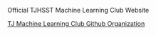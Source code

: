 Official TJHSST Machine Learning Club Website

[TJ Machine Learning Club Github Organization](https://github.com/tjmachinelearning)
